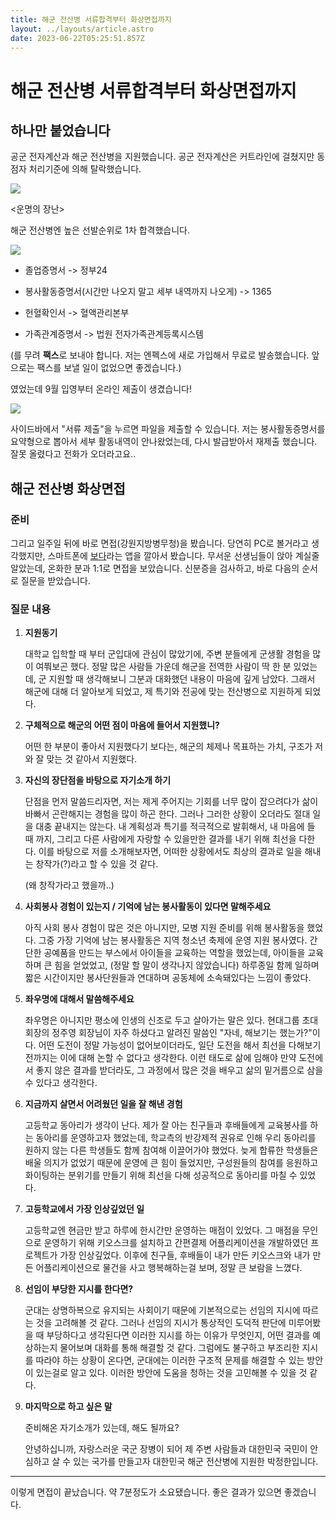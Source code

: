 ```yaml
---
title: 해군 전산병 서류합격부터 화상면접까지
layout: ../layouts/article.astro
date: 2023-06-22T05:25:51.857Z
---
```


# 해군 전산병 서류합격부터 화상면접까지

## 하나만 붙었습니다

공군 전자계산과 해군 전산병을 지원했습니다. 공군 전자계산은 커트라인에 걸쳤지만 동점자 처리기준에 의해 탈락했습니다.

![](../images/b3556bac-86ed-4629-bc12-333cead12346.png)

<운명의 장난>

해군 전산병엔 높은 선발순위로 1차 합격했습니다.

![](../images/fa517f9a-9686-438f-ad50-15f3d045522b.png)

- 졸업증명서 -> 정부24

- 봉사활동증명서(시간만 나오지 말고 세부 내역까지 나오게) -> 1365

- 헌혈확인서 -> 혈액관리본부

- 가족관계증명서 -> 법원 전자가족관계등록시스템

(를 무려 **팩스**로 보내야 합니다. 저는 엔펙스에 새로 가입해서 무료로 발송했습니다. 앞으로는 팩스를 보낼 일이 없었으면 좋겠습니다.)

였었는데 9월 입영부터 온라인 제출이 생겼습니다!

![](../images/9cb91eb3-5191-44b9-b9df-4084a00c4f17.png)

사이드바에서 "서류 제출"을 누르면 파일을 제출할 수 있습니다. 저는 봉사활동증명서를 요약형으로 뽑아서 세부 활동내역이 안나왔었는데, 다시 발급받아서 재제출 했습니다. 잘못 올렸다고 전화가 오더라고요..

## 해군 전산병 화상면접

### 준비

그리고 일주일 뒤에 바로 면접(강원지방병무청)을 봤습니다. 당연히 PC로 볼거라고 생각했지만, 스마트폰에 [보다](https://play.google.com/store/apps/details?id=zone.cloudboda)라는 앱을 깔아서 봤습니다. 무서운 선생님들이 앉아 계실줄 알았는데, 온화한 분과 1:1로 면접을 보았습니다. 신분증을 검사하고, 바로 다음의 순서로 질문을 받았습니다.

### 질문 내용

1. **지원동기**

   대학교 입학할 때 부터 군입대에 관심이 많았기에, 주변 분들에게 군생활 경험을 많이 여쭤보곤 했다. 정말 많은 사람들 가운데 해군을 전역한 사람이 딱 한 분 있었는데, 군 지원할 때 생각해보니 그분과 대화했던 내용이 마음에 깊게 남았다. 그래서 해군에 대해 더 알아보게 되었고, 제 특기와 전공에 맞는 전산병으로 지원하게 되었다.

2. **구체적으로 해군의 어떤 점이 마음에 들어서 지원했니?**

   어떤 한 부분이 좋아서 지원했다기 보다는, 해군의 체제나 목표하는 가치, 구조가 저와 잘 맞는 것 같아서 지원했다.

3. **자신의 장단점을 바탕으로 자기소개 하기**

   단점을 먼저 말씀드리자면, 저는 제게 주어지는 기회를 너무 많이 잡으려다가 삶이 바빠서 곤란해지는 경험을 많이 하곤 한다. 그러나 그러한 상황이 오더라도 절대 일을 대충 끝내지는 않는다. 내 계획성과 특기를 적극적으로 발휘해서, 내 마음에 들 때 까지, 그리고 다른 사람에게 자랑할 수 있을만한 결과를 내기 위해 최선을 다한다. 이를 바탕으로 저를 소개해보자면, 어떠한 상황에서도 최상의 결과로 일을 해내는 창작가(?)라고 할 수 있을 것 같다.

   (왜 창작가라고 했을까..)

4. **사회봉사 경험이 있는지 / 기억에 남는 봉사활동이 있다면 말해주세요**

   아직 사회 봉사 경험이 많은 것은 아니지만, 모병 지원 준비를 위해 봉사활동을 했었다. 그중 가장 기억에 남는 봉사활동은 지역 청소년 축제에 운영 지원 봉사였다. 간단한 공예품을 만드는 부스에서 아이들을 교육하는 역할을 했었는데, 아이들을 교육하며 큰 힘을 얻었었고, (정말 할 말이 생각나지 않았습니다) 하루종일 함께 일하며 짧은 시간이지만 봉사단원들과 연대하며 공동체에 소속돼있다는 느낌이 좋았다.

5. **좌우명에 대해서 말씀해주세요**

   좌우명은 아니지만 평소에 인생의 신조로 두고 살아가는 말은 있다. 현대그룹 초대 회장의 정주영 회장님이 자주 하셨다고 알려진 말씀인 "자네, 해보기는 했는가?"이다. 어떤 도전이 정말 가능성이 없어보이더라도, 일단 도전을 해서 최선을 다해보기 전까지는 이에 대해 논할 수 없다고 생각한다. 이런 태도로 삶에 임해야 만약 도전에서 좋지 않은 결과를 받더라도, 그 과정에서 많은 것을 배우고 삶의 밑거름으로 삼을 수 있다고 생각한다.

6. **지금까지 살면서 어려웠던 일을 잘 해낸 경험**

   고등학교 동아리가 생각이 난다. 제가 잘 아는 친구들과 후배들에게 교육봉사를 하는 동아리를 운영하고자 했었는데, 학교측의 반강제적 권유로 인해 우리 동아리를 원하지 않는 다른 학생들도 함께 참여해 이끌어가야 했었다. 늦게 합류한 학생들은 배울 의지가 없었기 때문에 운영에 큰 힘이 들었지만, 구성원들의 참여를 응원하고 화이팅하는 분위기를 만들기 위해 최선을 다해 성공적으로 동아리를 마칠 수 있었다.

7. **고등학교에서 가장 인상깊었던 일**

   고등학교엔 현금만 받고 하루에 한시간만 운영하는 매점이 있었다. 그 매점을 무인으로 운영하기 위해 키오스크를 설치하고 간편결제 어플리케이션을 개발하였던 프로젝트가 가장 인상깊었다. 이후에 친구들, 후배들이 내가 만든 키오스크와 내가 만든 어플리케이션으로 물건을 사고 행복해하는걸 보며, 정말 큰 보람을 느꼈다.

8. **선임이 부당한 지시를 한다면?**

   군대는 상명하복으로 유지되는 사회이기 때문에 기본적으로는 선임의 지시에 따르는 것을 고려해볼 것 같다. 그러나 선임의 지시가 통상적인 도덕적 판단에 미루어봤을 때 부당하다고 생각된다면 이러한 지시를 하는 이유가 무엇인지, 어떤 결과를 예상하는지 물어보며 대화를 통해 해결할 것 같다. 그럼에도 불구하고 부조리한 지시를 따라야 하는 상황이 온다면, 군대에는 이러한 구조적 문제를 해결할 수 있는 방안이 있는걸로 알고 있다. 이러한 방안에 도움을 청하는 것을 고민해볼 수 있을 것 같다.

9. **마지막으로 하고 싶은 말**

   준비해온 자기소개가 있는데, 해도 될까요?

   안녕하십니까, 자랑스러운 국군 장병이 되어 제 주변 사람들과 대한민국 국민이 안심하고 살 수 있는 국가를 만들고자 대한민국 해군 전산병에 지원한 박정한입니다.

---

이렇게 면접이 끝났습니다. 약 7분정도가 소요됐습니다. 좋은 결과가 있으면 좋겠습니다.
